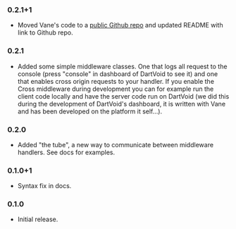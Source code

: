 ### 0.2.1+1

* Moved Vane's code to a [public Github repo](https://github.com/DartVoid/Vane) 
  and updated README with link to Github repo.

### 0.2.1

* Added some simple middleware classes. One that logs all request to the 
  console (press "console" in dashboard of DartVoid to see it) and one that 
  enables cross origin requests to your handler. If you enable the Cross 
  middleware during development you can for example run the client code locally 
  and have the server code run on DartVoid (we did this during the development
  of DartVoid's dashboard, it is written with Vane and has been developed on 
  the platform it self...). 

### 0.2.0

* Added "the tube", a new way to communicate between middleware handlers. See 
  docs for examples.

### 0.1.0+1

* Syntax fix in docs.

### 0.1.0

* Initial release.

